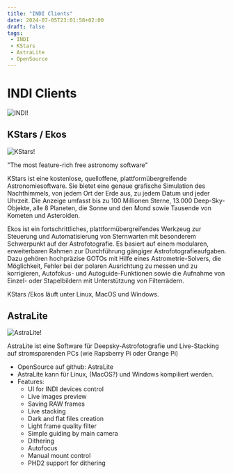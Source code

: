 ```yaml
---
title: "INDI Clients"
date: 2024-07-05T23:01:58+02:00
draft: false
tags:
 - INDI
 - KStars
 - AstraLite
 - OpenSource
---
```


# INDI Clients

![INDI!](INDI.png "INDI")


## KStars / Ekos

![KStars!](KStars.png "KStars")

"The most feature-rich free astronomy software"

KStars ist eine kostenlose, quelloffene, plattformübergreifende Astronomiesoftware. Sie bietet eine genaue grafische Simulation des Nachthimmels, von jedem Ort der Erde aus, zu jedem Datum und jeder Uhrzeit. Die Anzeige umfasst bis zu 100 Millionen Sterne, 13.000 Deep-Sky-Objekte, alle 8 Planeten, die Sonne und den Mond sowie Tausende von Kometen und Asteroiden.

Ekos ist ein fortschrittliches, plattformübergreifendes Werkzeug zur Steuerung und Automatisierung von Sternwarten mit besonderem Schwerpunkt auf der Astrofotografie. Es basiert auf einem modularen, erweiterbaren Rahmen zur Durchführung gängiger Astrofotografieaufgaben. Dazu gehören hochpräzise GOTOs mit Hilfe eines Astrometrie-Solvers, die Möglichkeit, Fehler bei der polaren Ausrichtung zu messen und zu korrigieren, Autofokus- und Autoguide-Funktionen sowie die Aufnahme von Einzel- oder Stapelbildern mit Unterstützung von Filterrädern.

KStars /Ekos läuft unter Linux, MacOS und Windows.


## AstraLite

![AstraLite!](AstraLite.png "AstraLite")

AstraLite ist eine Software für Deepsky-Astrofotografie und Live-Stacking auf stromsparenden PCs (wie Rapsberry Pi oder Orange Pi)

* OpenSource auf github: AstraLite
* AstraLite kann für Linux, (MacOS?) und Windows kompiliert werden.
* Features:
	* UI for INDI devices control
	* Live images preview
	* Saving RAW frames
	* Live stacking
	* Dark and flat files creation
	* Light frame quality filter
	* Simple guiding by main camera
	* Dithering
	* Autofocus
	* Manual mount control
	* PHD2 support for dithering
